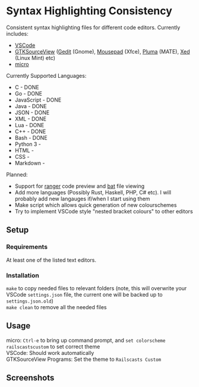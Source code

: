 # Syntax Highlighting Consistency 

Consistent syntax highlighting files for different code editors. Currently includes: 
* [VSCode](https://code.visualstudio.com/)
* [GTKSourceView](https://wiki.gnome.org/Projects/GtkSourceView) ([Gedit](https://gitlab.gnome.org/GNOME/gedit) (Gnome), [Mousepad](https://gitlab.xfce.org/apps/mousepad) (Xfce), [Pluma](https://github.com/mate-desktop/pluma) (MATE), [Xed](https://github.com/linuxmint/xed) (Linux Mint) etc)
* [micro](https://micro-editor.github.io/)

Currently Supported Languages: 
* C - DONE 
* Go - DONE 
* JavaScript - DONE
* Java - DONE
* JSON - DONE 
* XML - DONE
* Lua - DONE
* C++ - DONE
* Bash - DONE 
* Python 3 - 
* HTML - 
* CSS - 
* Markdown - 

Planned: 
* Support for [ranger](https://github.com/ranger/ranger) code preview and [bat](https://github.com/sharkdp/bat) file viewing  
* Add more languages (Possibly Rust, Haskell, PHP, C# etc). I will probably add new langauges if/when I start using them  
* Make script which allows quick generation of new colourschemes  
* Try to implement VSCode style "nested bracket colours" to other editors  

## Setup 

### Requirements 

At least one of the listed text editors. 

### Installation 

`make` to copy needed files to relevant folders (note, this will overwrite your VSCode `settings.json` file, the current one will be backed up to `settings.json.old`)  
`make clean` to remove all the needed files 

## Usage 

micro: `Ctrl-e` to bring up command prompt, and `set colorscheme railscastscustom` to set correct theme  
VSCode: Should work automatically  
GTKSourceView Programs: Set the theme to `Railscasts Custom`  

## Screenshots 
